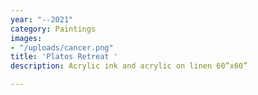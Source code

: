 ```yaml
---
year: "--2021"
category: Paintings
images:
- "/uploads/cancer.png"
title: 'Platos Retreat '
description: Acrylic ink and acrylic on linen 60”x60”

---
```


